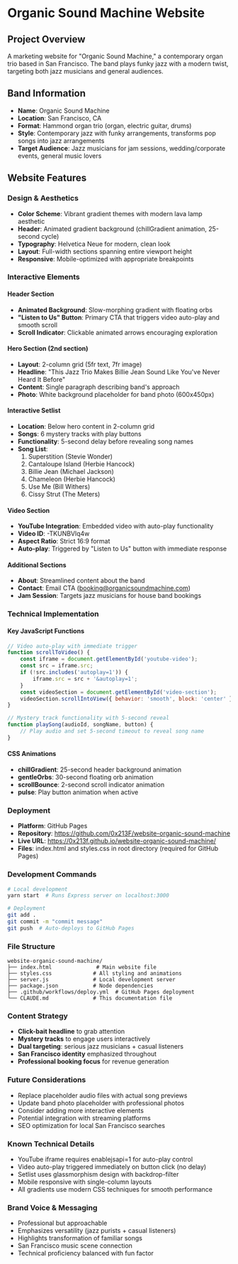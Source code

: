 # Organic Sound Machine Website

## Project Overview
A marketing website for "Organic Sound Machine," a contemporary organ trio based in San Francisco. The band plays funky jazz with a modern twist, targeting both jazz musicians and general audiences.

## Band Information
- **Name**: Organic Sound Machine
- **Location**: San Francisco, CA
- **Format**: Hammond organ trio (organ, electric guitar, drums)
- **Style**: Contemporary jazz with funky arrangements, transforms pop songs into jazz arrangements
- **Target Audience**: Jazz musicians for jam sessions, wedding/corporate events, general music lovers

## Website Features

### Design & Aesthetics
- **Color Scheme**: Vibrant gradient themes with modern lava lamp aesthetic
- **Header**: Animated gradient background (chillGradient animation, 25-second cycle)
- **Typography**: Helvetica Neue for modern, clean look
- **Layout**: Full-width sections spanning entire viewport height
- **Responsive**: Mobile-optimized with appropriate breakpoints

### Interactive Elements

#### Header Section
- **Animated Background**: Slow-morphing gradient with floating orbs
- **"Listen to Us" Button**: Primary CTA that triggers video auto-play and smooth scroll
- **Scroll Indicator**: Clickable animated arrows encouraging exploration

#### Hero Section (2nd section)
- **Layout**: 2-column grid (5fr text, 7fr image)
- **Headline**: "This Jazz Trio Makes Billie Jean Sound Like You've Never Heard It Before"
- **Content**: Single paragraph describing band's approach
- **Photo**: White background placeholder for band photo (600x450px)

#### Interactive Setlist
- **Location**: Below hero content in 2-column grid
- **Songs**: 6 mystery tracks with play buttons
- **Functionality**: 5-second delay before revealing song names
- **Song List**:
  1. Superstition (Stevie Wonder)
  2. Cantaloupe Island (Herbie Hancock)
  3. Billie Jean (Michael Jackson)
  4. Chameleon (Herbie Hancock)
  5. Use Me (Bill Withers)
  6. Cissy Strut (The Meters)

#### Video Section
- **YouTube Integration**: Embedded video with auto-play functionality
- **Video ID**: -TKUNBVlq4w
- **Aspect Ratio**: Strict 16:9 format
- **Auto-play**: Triggered by "Listen to Us" button with immediate response

#### Additional Sections
- **About**: Streamlined content about the band
- **Contact**: Email CTA (booking@organicsoundmachine.com)
- **Jam Session**: Targets jazz musicians for house band bookings

### Technical Implementation

#### Key JavaScript Functions
```javascript
// Video auto-play with immediate trigger
function scrollToVideo() {
    const iframe = document.getElementById('youtube-video');
    const src = iframe.src;
    if (!src.includes('autoplay=1')) {
        iframe.src = src + '&autoplay=1';
    }
    const videoSection = document.getElementById('video-section');
    videoSection.scrollIntoView({ behavior: 'smooth', block: 'center' });
}

// Mystery track functionality with 5-second reveal
function playSong(audioId, songName, button) {
    // Play audio and set 5-second timeout to reveal song name
}
```

#### CSS Animations
- **chillGradient**: 25-second header background animation
- **gentleOrbs**: 30-second floating orb animation
- **scrollBounce**: 2-second scroll indicator animation
- **pulse**: Play button animation when active

### Deployment
- **Platform**: GitHub Pages
- **Repository**: https://github.com/0x213F/website-organic-sound-machine
- **Live URL**: https://0x213f.github.io/website-organic-sound-machine/
- **Files**: index.html and styles.css in root directory (required for GitHub Pages)

### Development Commands
```bash
# Local development
yarn start  # Runs Express server on localhost:3000

# Deployment
git add .
git commit -m "commit message"
git push  # Auto-deploys to GitHub Pages
```

### File Structure
```
website-organic-sound-machine/
├── index.html              # Main website file
├── styles.css             # All styling and animations
├── server.js              # Local development server
├── package.json           # Node dependencies
├── .github/workflows/deploy.yml  # GitHub Pages deployment
└── CLAUDE.md              # This documentation file
```

### Content Strategy
- **Click-bait headline** to grab attention
- **Mystery tracks** to engage users interactively
- **Dual targeting**: serious jazz musicians + casual listeners
- **San Francisco identity** emphasized throughout
- **Professional booking focus** for revenue generation

### Future Considerations
- Replace placeholder audio files with actual song previews
- Update band photo placeholder with professional photos
- Consider adding more interactive elements
- Potential integration with streaming platforms
- SEO optimization for local San Francisco searches

### Known Technical Details
- YouTube iframe requires enablejsapi=1 for auto-play control
- Video auto-play triggered immediately on button click (no delay)
- Setlist uses glassmorphism design with backdrop-filter
- Mobile responsive with single-column layouts
- All gradients use modern CSS techniques for smooth performance

### Brand Voice & Messaging
- Professional but approachable
- Emphasizes versatility (jazz purists + casual listeners)
- Highlights transformation of familiar songs
- San Francisco music scene connection
- Technical proficiency balanced with fun factor